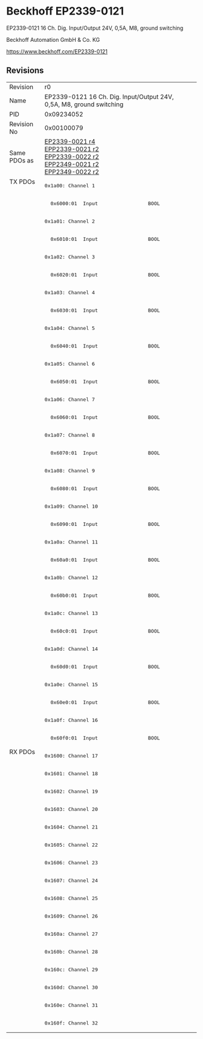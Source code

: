 # Beckhoff EP2339-0121

EP2339-0121 16 Ch. Dig. Input/Output 24V, 0,5A, M8, ground switching

Beckhoff Automation GmbH & Co. KG

https://www.beckhoff.com/EP2339-0121

## Revisions
<table>
<tr >
<td>Revision</td>
<td>r0</td>
</tr>
<tr >
<td>Name</td>
<td>EP2339-0121 16 Ch. Dig. Input/Output 24V, 0,5A, M8, ground switching</td>
</tr>
<tr >
<td>PID</td>
<td>0x09234052</td>
</tr>
<tr >
<td>Revision No</td>
<td>0x00100079</td>
</tr>
<tr >
<td>Same PDOs as</td>
<td><a href="EP2339-0021">EP2339-0021 r4</a><br/><a href="EPP2339-0021">EPP2339-0021 r2</a><br/><a href="EPP2339-0022">EPP2339-0022 r2</a><br/><a href="EPP2349-0021">EPP2349-0021 r2</a><br/><a href="EPP2349-0022">EPP2349-0022 r2</a></td>
</tr>
<tr class="txpdo pdosection">
<td rowspan=32 valign=top>TX PDOs</td>
<td><pre>0x1a00: Channel 1</pre></td>
<td></td>
</tr>
<tr class="txpdo">
<td><pre>  0x6000:01  Input                 BOOL</pre></td>
</tr>
<tr class="txpdo pdosection">
<td><pre>0x1a01: Channel 2</pre></td>
</tr>
<tr class="txpdo">
<td><pre>  0x6010:01  Input                 BOOL</pre></td>
</tr>
<tr class="txpdo pdosection">
<td><pre>0x1a02: Channel 3</pre></td>
</tr>
<tr class="txpdo">
<td><pre>  0x6020:01  Input                 BOOL</pre></td>
</tr>
<tr class="txpdo pdosection">
<td><pre>0x1a03: Channel 4</pre></td>
</tr>
<tr class="txpdo">
<td><pre>  0x6030:01  Input                 BOOL</pre></td>
</tr>
<tr class="txpdo pdosection">
<td><pre>0x1a04: Channel 5</pre></td>
</tr>
<tr class="txpdo">
<td><pre>  0x6040:01  Input                 BOOL</pre></td>
</tr>
<tr class="txpdo pdosection">
<td><pre>0x1a05: Channel 6</pre></td>
</tr>
<tr class="txpdo">
<td><pre>  0x6050:01  Input                 BOOL</pre></td>
</tr>
<tr class="txpdo pdosection">
<td><pre>0x1a06: Channel 7</pre></td>
</tr>
<tr class="txpdo">
<td><pre>  0x6060:01  Input                 BOOL</pre></td>
</tr>
<tr class="txpdo pdosection">
<td><pre>0x1a07: Channel 8</pre></td>
</tr>
<tr class="txpdo">
<td><pre>  0x6070:01  Input                 BOOL</pre></td>
</tr>
<tr class="txpdo pdosection">
<td><pre>0x1a08: Channel 9</pre></td>
</tr>
<tr class="txpdo">
<td><pre>  0x6080:01  Input                 BOOL</pre></td>
</tr>
<tr class="txpdo pdosection">
<td><pre>0x1a09: Channel 10</pre></td>
</tr>
<tr class="txpdo">
<td><pre>  0x6090:01  Input                 BOOL</pre></td>
</tr>
<tr class="txpdo pdosection">
<td><pre>0x1a0a: Channel 11</pre></td>
</tr>
<tr class="txpdo">
<td><pre>  0x60a0:01  Input                 BOOL</pre></td>
</tr>
<tr class="txpdo pdosection">
<td><pre>0x1a0b: Channel 12</pre></td>
</tr>
<tr class="txpdo">
<td><pre>  0x60b0:01  Input                 BOOL</pre></td>
</tr>
<tr class="txpdo pdosection">
<td><pre>0x1a0c: Channel 13</pre></td>
</tr>
<tr class="txpdo">
<td><pre>  0x60c0:01  Input                 BOOL</pre></td>
</tr>
<tr class="txpdo pdosection">
<td><pre>0x1a0d: Channel 14</pre></td>
</tr>
<tr class="txpdo">
<td><pre>  0x60d0:01  Input                 BOOL</pre></td>
</tr>
<tr class="txpdo pdosection">
<td><pre>0x1a0e: Channel 15</pre></td>
</tr>
<tr class="txpdo">
<td><pre>  0x60e0:01  Input                 BOOL</pre></td>
</tr>
<tr class="txpdo pdosection">
<td><pre>0x1a0f: Channel 16</pre></td>
</tr>
<tr class="txpdo">
<td><pre>  0x60f0:01  Input                 BOOL</pre></td>
</tr>
<tr class="rxpdo pdosection">
<td rowspan=16 valign=top>RX PDOs</td>
<td><pre>0x1600: Channel 17</pre></td>
<td></td>
</tr>
<tr class="rxpdo pdosection">
<td><pre>0x1601: Channel 18</pre></td>
</tr>
<tr class="rxpdo pdosection">
<td><pre>0x1602: Channel 19</pre></td>
</tr>
<tr class="rxpdo pdosection">
<td><pre>0x1603: Channel 20</pre></td>
</tr>
<tr class="rxpdo pdosection">
<td><pre>0x1604: Channel 21</pre></td>
</tr>
<tr class="rxpdo pdosection">
<td><pre>0x1605: Channel 22</pre></td>
</tr>
<tr class="rxpdo pdosection">
<td><pre>0x1606: Channel 23</pre></td>
</tr>
<tr class="rxpdo pdosection">
<td><pre>0x1607: Channel 24</pre></td>
</tr>
<tr class="rxpdo pdosection">
<td><pre>0x1608: Channel 25</pre></td>
</tr>
<tr class="rxpdo pdosection">
<td><pre>0x1609: Channel 26</pre></td>
</tr>
<tr class="rxpdo pdosection">
<td><pre>0x160a: Channel 27</pre></td>
</tr>
<tr class="rxpdo pdosection">
<td><pre>0x160b: Channel 28</pre></td>
</tr>
<tr class="rxpdo pdosection">
<td><pre>0x160c: Channel 29</pre></td>
</tr>
<tr class="rxpdo pdosection">
<td><pre>0x160d: Channel 30</pre></td>
</tr>
<tr class="rxpdo pdosection">
<td><pre>0x160e: Channel 31</pre></td>
</tr>
<tr class="rxpdo pdosection">
<td><pre>0x160f: Channel 32</pre></td>
</tr>
</table>
